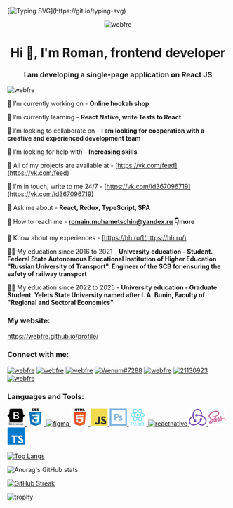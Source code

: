 [![Typing SVG](https://readme-typing-svg.herokuapp.com?font=Fira+Code&weight=600&size=32&pause=1000&color=FFFFFF&width=435&lines=Welcome+to+my+profile!)](https://git.io/typing-svg)
<p align="center">
  <img src="https://i.pinimg.com/originals/9e/5c/77/9e5c77872f818509afc1766a86c9a68b.gif" height="300" width="600" alt="webfre" />
</p>
<h1 align="center">Hi 👋, I'm Roman, frontend developer</h1>
<h3 align="center">I am developing a single-page application on React JS</h3>

<p align="left"> <img src="https://komarev.com/ghpvc/?username=webfre&label=Profile%20views&color=0e75b6&style=flat" alt="webfre" /> </p>

🔸 I’m currently working on - **Online hookah shop**

🔸 I’m currently learning - **React Native, write Tests to React**

🔸 I’m looking to collaborate on - **I am looking for cooperation with a creative and experienced development team**

🔸 I’m looking for help with - **Increasing skills**

🔸 All of my projects are available at - [https://vk.com/feed](https://vk.com/feed)

🔸 I'm in touch, write to me 24/7 - [https://vk.com/id367096719](https://vk.com/id367096719)

🔸 Ask me about - **React, Redux, TypeScript, SPA**

🔸 How to reach me - **romain.muhametschin@yandex.ru 👇more**

🔸 Know about my experiences - [https://hh.ru/](https://hh.ru/)

👨‍🎓 My education since 2016 to 2021 - **University education - Student. Federal State Autonomous Educational Institution of Higher Education "Russian University of Transport". Engineer of the SCB for ensuring the safety of railway transport**

👨‍🎓 My education since 2022 to 2025 - **University education - Graduate Student. Yelets State University named after I. A. Bunin, Faculty of "Regional and Sectoral Economics"**

<h3 align="left">My website:</h3>
<a href="https://webfre.github.io/profile/" target="_blank">https://webfre.github.io/profile/</a>

<h3 align="left">Connect with me:</h3>
<p align="left">
<a href="https://vk.com/id367096719" target="_blank"><img align="center" src="https://cdn.iconscout.com/icon/free/png-256/vkcom-189760.png" alt="webfre" height="33" width="33" /></a>
<a href="https://telegram.im/romanwebfree" target="_blank"><img align="center" src="https://cdn.iconscout.com/icon/free/png-256/telegram-1868973-1583137.png" alt="webfre" height="33" width="33" /></a>
<a href="https://api.whatsapp.com/send?phone=79999797138&text=%D0%94%D0%BE%D0%B1%D1%80%D1%8B%D0%B9%20%D0%B4%D0%B5%D0%BD%D1%8C%2C%20%D1%8F%20%D0%BF%D0%BE%20%D0%BF%D0%BE%D0%B2%D0%BE%D0%B4%D1%83..." target="_blank"><img align="center" src="https://cdn.iconscout.com/icon/free/png-256/whatsapp-43-189795.png" alt="webfre" height="33" width="33" /></a>
<a href="https://discord.gg/baCdxHfeXA" target="_blank"><img align="center" src="https://raw.githubusercontent.com/rahuldkjain/github-profile-readme-generator/master/src/images/icons/Social/discord.svg" alt="Wenum#7288" height="30" width="40" /></a>
<a href="https://codepen.io/webfre" target="_blank"><img align="center" src="https://raw.githubusercontent.com/rahuldkjain/github-profile-readme-generator/master/src/images/icons/Social/codepen.svg" alt="webfre" height="30" width="40" /></a>
<a href="https://stackoverflow.com/users/21130923" target="_blank"><img align="center" src="https://raw.githubusercontent.com/rahuldkjain/github-profile-readme-generator/master/src/images/icons/Social/stack-overflow.svg" alt="21130923" height="30" width="40" /></a>
<a href="https://codesandbox.com/webfre" target="_blank"><img align="center" src="https://raw.githubusercontent.com/rahuldkjain/github-profile-readme-generator/master/src/images/icons/Social/codesandbox.svg" alt="webfre" height="30" width="40" /></a>
</p>

<h3 align="left">Languages and Tools:</h3>
<p align="left"> <a href="https://getbootstrap.com" target="_blank" rel="noreferrer"> <img src="https://raw.githubusercontent.com/devicons/devicon/master/icons/bootstrap/bootstrap-plain-wordmark.svg" alt="bootstrap" width="40" height="40"/> </a> <a href="https://www.w3schools.com/css/" target="_blank" rel="noreferrer"> <img src="https://raw.githubusercontent.com/devicons/devicon/master/icons/css3/css3-original-wordmark.svg" alt="css3" width="40" height="40"/> </a> <a href="https://www.figma.com/" target="_blank" rel="noreferrer"> <img src="https://www.vectorlogo.zone/logos/figma/figma-icon.svg" alt="figma" width="40" height="40"/> </a> <a href="https://www.w3.org/html/" target="_blank" rel="noreferrer"> <img src="https://raw.githubusercontent.com/devicons/devicon/master/icons/html5/html5-original-wordmark.svg" alt="html5" width="40" height="40"/> </a> <a href="https://developer.mozilla.org/en-US/docs/Web/JavaScript" target="_blank" rel="noreferrer"> <img src="https://raw.githubusercontent.com/devicons/devicon/master/icons/javascript/javascript-original.svg" alt="javascript" width="40" height="40"/> </a> <a href="https://www.photoshop.com/en" target="_blank" rel="noreferrer"> <img src="https://raw.githubusercontent.com/devicons/devicon/master/icons/photoshop/photoshop-line.svg" alt="photoshop" width="40" height="40"/> </a> <a href="https://reactjs.org/" target="_blank" rel="noreferrer"> <img src="https://raw.githubusercontent.com/devicons/devicon/master/icons/react/react-original-wordmark.svg" alt="react" width="40" height="40"/> </a> <a href="https://reactnative.dev/" target="_blank" rel="noreferrer"> <img src="https://reactnative.dev/img/header_logo.svg" alt="reactnative" width="40" height="40"/> </a> <a href="https://redux.js.org" target="_blank" rel="noreferrer"> <img src="https://raw.githubusercontent.com/devicons/devicon/master/icons/redux/redux-original.svg" alt="redux" width="40" height="40"/> </a> <a href="https://sass-lang.com" target="_blank" rel="noreferrer"> <img src="https://raw.githubusercontent.com/devicons/devicon/master/icons/sass/sass-original.svg" alt="sass" width="40" height="40"/> </a> <a href="https://www.typescriptlang.org/" target="_blank" rel="noreferrer"> <img src="https://raw.githubusercontent.com/devicons/devicon/master/icons/typescript/typescript-original.svg" alt="typescript" width="40" height="40"/> </a> </p>

[![Top Langs](https://github-readme-stats.vercel.app/api/top-langs/?username=webfre)](https://github.com/anuraghazra/github-readme-stats)

![Anurag's GitHub stats](https://github-readme-stats.vercel.app/api?username=webfre&theme=cobalt&show_icons=true)

[![GitHub Streak](https://streak-stats.demolab.com?user=webfre&theme=nightowl&locale=ru)](https://git.io/streak-stats)

[![trophy](https://github-profile-trophy.vercel.app/?username=webfre&theme=dracula)](https://github.com/ryo-ma/github-profile-trophy)
